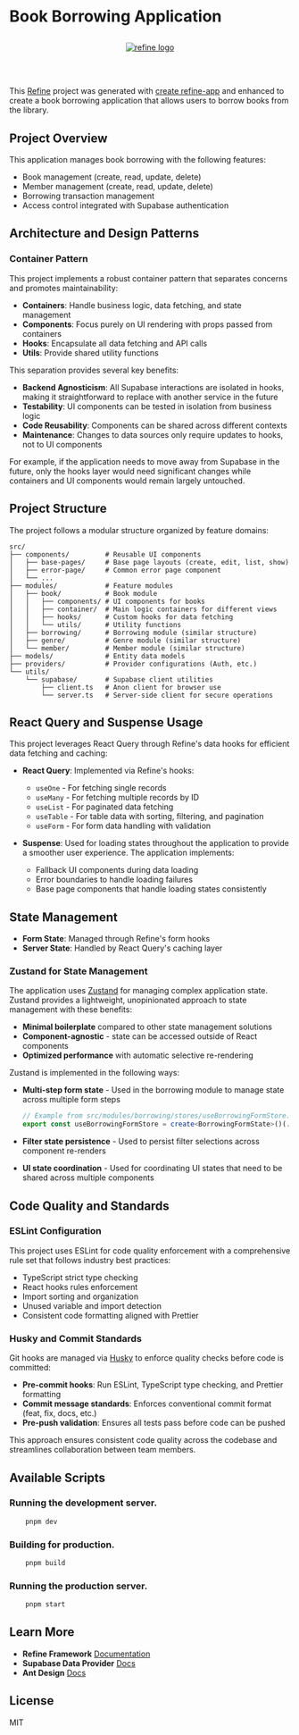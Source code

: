 # Book Borrowing Application

<div align="center" style="margin: 30px;">
    <a href="https://refine.dev">
    <img alt="refine logo" src="https://refine.ams3.cdn.digitaloceanspaces.com/readme/refine-readme-banner.png">
    </a>
</div>
<br/>

This [Refine](https://github.com/refinedev/refine) project was generated with [create refine-app](https://github.com/refinedev/refine/tree/master/packages/create-refine-app) and enhanced to create a book borrowing application that allows users to borrow books from the library.

## Project Overview

This application manages book borrowing with the following features:
- Book management (create, read, update, delete)
- Member management (create, read, update, delete)
- Borrowing transaction management
- Access control integrated with Supabase authentication

## Architecture and Design Patterns

### Container Pattern

This project implements a robust container pattern that separates concerns and promotes maintainability:

- **Containers**: Handle business logic, data fetching, and state management
- **Components**: Focus purely on UI rendering with props passed from containers
- **Hooks**: Encapsulate all data fetching and API calls
- **Utils**: Provide shared utility functions

This separation provides several key benefits:

- **Backend Agnosticism**: All Supabase interactions are isolated in hooks, making it straightforward to replace with another service in the future
- **Testability**: UI components can be tested in isolation from business logic
- **Code Reusability**: Components can be shared across different contexts
- **Maintenance**: Changes to data sources only require updates to hooks, not to UI components

For example, if the application needs to move away from Supabase in the future, only the hooks layer would need significant changes while containers and UI components would remain largely untouched.

## Project Structure

The project follows a modular structure organized by feature domains:

```
src/
├── components/         # Reusable UI components
│   ├── base-pages/     # Base page layouts (create, edit, list, show)
│   ├── error-page/     # Common error page component
│   └── ...
├── modules/            # Feature modules
│   ├── book/           # Book module
│   │   ├── components/ # UI components for books
│   │   ├── container/  # Main logic containers for different views
│   │   ├── hooks/      # Custom hooks for data fetching
│   │   └── utils/      # Utility functions
│   ├── borrowing/      # Borrowing module (similar structure)
│   ├── genre/          # Genre module (similar structure)
│   └── member/         # Member module (similar structure)
├── models/             # Entity data models
├── providers/          # Provider configurations (Auth, etc.)
└── utils/
    └── supabase/       # Supabase client utilities
        ├── client.ts   # Anon client for browser use
        └── server.ts   # Server-side client for secure operations
```

## React Query and Suspense Usage

This project leverages React Query through Refine's data hooks for efficient data fetching and caching:

- **React Query**: Implemented via Refine's hooks:
  - `useOne` - For fetching single records
  - `useMany` - For fetching multiple records by ID
  - `useList` - For paginated data fetching
  - `useTable` - For table data with sorting, filtering, and pagination
  - `useForm` - For form data handling with validation

- **Suspense**: Used for loading states throughout the application to provide a smoother user experience. The application implements:
  - Fallback UI components during data loading
  - Error boundaries to handle loading failures
  - Base page components that handle loading states consistently

## State Management

- **Form State**: Managed through Refine's form hooks
- **Server State**: Handled by React Query's caching layer

### Zustand for State Management

The application uses [Zustand](https://github.com/pmndrs/zustand) for managing complex application state. Zustand provides a lightweight, unopinionated approach to state management with these benefits:

- **Minimal boilerplate** compared to other state management solutions
- **Component-agnostic** - state can be accessed outside of React components
- **Optimized performance** with automatic selective re-rendering

Zustand is implemented in the following ways:

- **Multi-step form state** - Used in the borrowing module to manage state across multiple form steps
  ```typescript
  // Example from src/modules/borrowing/stores/useBorrowingFormStore.ts
  export const useBorrowingFormStore = create<BorrowingFormState>()(...);
  ```

- **Filter state persistence** - Used to persist filter selections across component re-renders
- **UI state coordination** - Used for coordinating UI states that need to be shared across multiple components

## Code Quality and Standards

### ESLint Configuration

This project uses ESLint for code quality enforcement with a comprehensive rule set that follows industry best practices:

- TypeScript strict type checking
- React hooks rules enforcement
- Import sorting and organization
- Unused variable and import detection
- Consistent code formatting aligned with Prettier

### Husky and Commit Standards

Git hooks are managed via [Husky](https://typicode.github.io/husky/) to enforce quality checks before code is committed:

- **Pre-commit hooks**: Run ESLint, TypeScript type checking, and Prettier formatting
- **Commit message standards**: Enforces conventional commit format (feat, fix, docs, etc.)
- **Pre-push validation**: Ensures all tests pass before code can be pushed

This approach ensures consistent code quality across the codebase and streamlines collaboration between team members.

## Available Scripts

### Running the development server.

```bash
    pnpm dev
```

### Building for production.

```bash
    pnpm build
```

### Running the production server.

```bash
    pnpm start
```

## Learn More

- **Refine Framework** [Documentation](https://refine.dev/docs)
- **Supabase Data Provider** [Docs](https://refine.dev/docs/core/providers/data-provider/#overview)
- **Ant Design** [Docs](https://refine.dev/docs/ui-frameworks/antd/tutorial/)

## License

MIT

